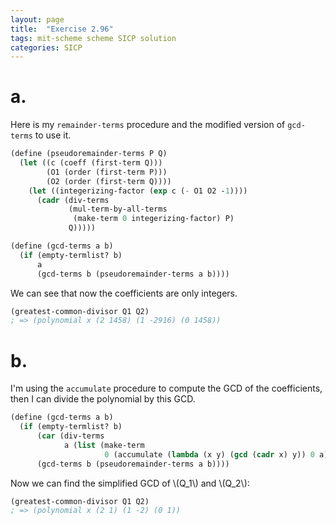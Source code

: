 ```yaml
---
layout: page
title:  "Exercise 2.96"
tags: mit-scheme scheme SICP solution
categories: SICP
---
```

# a.
Here is my `remainder-terms` procedure and the modified version of `gcd-terms` to use it.
```scheme
(define (pseudoremainder-terms P Q)
  (let ((c (coeff (first-term Q)))
        (O1 (order (first-term P)))
        (O2 (order (first-term Q))))
    (let ((integerizing-factor (exp c (- O1 O2 -1))))
      (cadr (div-terms
             (mul-term-by-all-terms
              (make-term 0 integerizing-factor) P)
             Q)))))

(define (gcd-terms a b)
  (if (empty-termlist? b)
      a
      (gcd-terms b (pseudoremainder-terms a b))))
```
We can see that now the coefficients are only integers.
```scheme
(greatest-common-divisor Q1 Q2)
; => (polynomial x (2 1458) (1 -2916) (0 1458))
```
# b.
I'm using the `accumulate` procedure to compute the GCD of the coefficients, then I can divide the polynomial by this GCD.
```scheme
(define (gcd-terms a b)
  (if (empty-termlist? b)
      (car (div-terms
            a (list (make-term
                     0 (accumulate (lambda (x y) (gcd (cadr x) y)) 0 a)))))
      (gcd-terms b (pseudoremainder-terms a b))))
```
Now we can find the simplified GCD of \\(Q_1\\) and \\(Q_2\\):
```scheme
(greatest-common-divisor Q1 Q2)
; => (polynomial x (2 1) (1 -2) (0 1))
```
